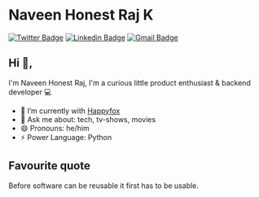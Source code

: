 # Naveen Honest Raj K
[![Twitter Badge](https://img.shields.io/badge/-@nav_devl-1ca0f1?style=flat-square&labelColor=1ca0f1&logo=twitter&logoColor=white&link=https://twitter.com/nav_devl)](https://twitter.com/nav_devl) [![Linkedin Badge](https://img.shields.io/badge/-naveenhonestraj-blue?style=flat-square&logo=Linkedin&logoColor=white&link=https://www.linkedin.com/in/naveenhonestraj/)](https://www.linkedin.com/in/naveenhonestraj/) [![Gmail Badge](https://img.shields.io/badge/-naveendurai19@gmail.com-c14438?style=flat-square&logo=Gmail&logoColor=white&link=mailto:naveendurai19@gmail.com)](mailto:naveendurai19@gmail.com)

## Hi 👋, 
I'm Naveen Honest Raj, I'm a curious little product enthusiast & backend developer 💻 

- 🌱 I’m currently with [Happyfox](https://happyfox.com)
- 💬 Ask me about: tech, tv-shows, movies
- 😄 Pronouns: he/him
-  ⚡ Power Language: Python

## Favourite quote
Before software can be reusable it first has to be usable.
